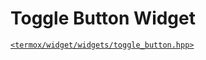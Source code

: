 # Toggle Button Widget

[`<termox/widget/widgets/toggle_button.hpp>`](../../../include/termox/widget/widgets/toggle_button.hpp)
